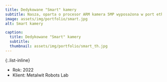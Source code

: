 ```yaml
---
title: Dedykowane "Smart" kamery
subtitle: Nasza, oparta o procesor ARM kamera 5MP wyposażona w port ethernet oraz sterowanie doświetlaczami. Programowana w MicroPython. Możliwość bezpośredniej komunikacji z robotami Fanuc (oraz innymi).
image: assets/img/portfolio/smart.jpg
alt: Smart kamery

caption:
  title: Dedykowane "Smart" kamery
  subtitle: 
  thumbnail: assets/img/portfolio/smart_th.jpg
---
```

{:.list-inline}
- Rok: 2022
- Klient: Metalwit Robots Lab

